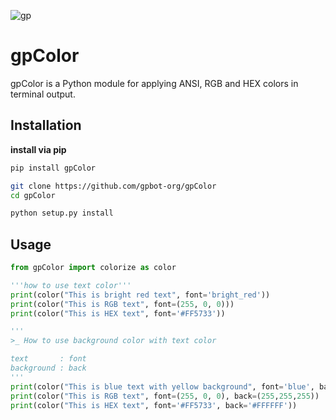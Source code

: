 ![gp](https://camo.githubusercontent.com/1a0976983f732f3a3713173670c9843d4eb27c420b5844b13378aaadb28ce0b9/68747470733a2f2f726561646d652d747970696e672d7376672e6865726f6b756170702e636f6d2f3f6c696e65733d6770436f6c6f722b213b4d4144452b42592b4752414e4450412b454a213b5445524d494e414c2b434f4c4f522b574954482b5247422b414e442b4845582b434f44452b4645415455524521)
# gpColor

gpColor is a Python module for applying ANSI, RGB and HEX colors in terminal output.

## Installation
<b>install via pip</b>
```bash
pip install gpColor
```
```bash
git clone https://github.com/gpbot-org/gpColor
cd gpColor

python setup.py install
```
## Usage

```python
from gpColor import colorize as color

'''how to use text color'''
print(color("This is bright red text", font='bright_red'))
print(color("This is RGB text", font=(255, 0, 0)))
print(color("This is HEX text", font='#FF5733'))

'''
>_ How to use background color with text color

text       : font
background : back
'''
print(color("This is blue text with yellow background", font='blue', back='yellow'))
print(color("This is RGB text", font=(255, 0, 0), back=(255,255,255))
print(color("This is HEX text", font='#FF5733', back='#FFFFFF'))
```
